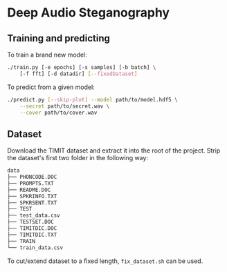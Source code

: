# Deep Audio Steganography

## Training and predicting

To train a brand new model:
```bash
./train.py [-e epochs] [-s samples] [-b batch] \
    [-f fft] [-d datadir] [--fixedDataset]
```

To predict from a given model:
```bash
./predict.py [--skip-plot] --model path/to/model.hdf5 \
    --secret path/to/secret.wav \
    --cover path/to/cover.wav 
```


## Dataset

Download the TIMIT dataset and extract it into the root of the project.
Strip the dataset's first two folder in the following way:

```bash
data
├── PHONCODE.DOC
├── PROMPTS.TXT
├── README.DOC
├── SPKRINFO.TXT
├── SPKRSENT.TXT
├── TEST
├── test_data.csv
├── TESTSET.DOC
├── TIMITDIC.DOC
├── TIMITDIC.TXT
├── TRAIN
└── train_data.csv
```

To cut/extend dataset to a fixed length, `fix_dataset.sh` can be used.